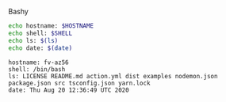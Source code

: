 
Bashy

``` bash
echo hostname: $HOSTNAME
echo shell: $SHELL
echo ls: $(ls)
echo date: $(date)
```

``` markdown-code-runner output
hostname: fv-az56
shell: /bin/bash
ls: LICENSE README.md action.yml dist examples nodemon.json package.json src tsconfig.json yarn.lock
date: Thu Aug 20 12:36:49 UTC 2020
```
